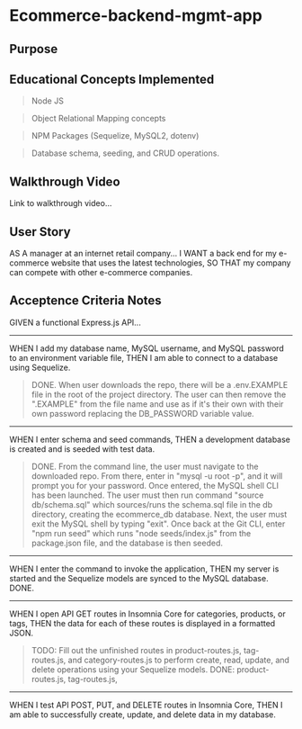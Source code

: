 # Ecommerce-backend-mgmt-app

## Purpose


## Educational Concepts Implemented
>Node JS

>Object Relational Mapping concepts

>NPM Packages (Sequelize, MySQL2, dotenv)

>Database schema, seeding, and CRUD operations.

## Walkthrough Video

Link to walkthrough video...


## User Story

AS A manager at an internet retail company...
I WANT a back end for my e-commerce website that uses the latest technologies,
SO THAT my company can compete with other e-commerce companies.

## Acceptence Criteria Notes

GIVEN a functional Express.js API...

- - - - -
WHEN I add my database name, MySQL username, and MySQL password to an environment variable file,
THEN I am able to connect to a database using Sequelize.
>DONE.  When user downloads the repo, there will be a .env.EXAMPLE file in the root of the project directory.  The user can then remove the ".EXAMPLE" from the file name and use as if it's their own with their own password replacing the DB_PASSWORD variable value.

- - - - -
WHEN I enter schema and seed commands,
THEN a development database is created and is seeded with test data.
>DONE.  From the command line, the user must navigate to the downloaded repo.  From there, enter in "mysql -u root -p", and it will prompt you for your password.  Once entered, the MySQL shell CLI has been launched.  The user must then run command "source db/schema.sql" which sources/runs the schema.sql file in the db directory, creating the ecommerce_db database.  Next, the user must exit the MySQL shell by typing "exit".  Once back at the Git CLI, enter "npm run seed" which runs "node seeds/index.js" from the package.json file, and the database is then seeded.

- - - - -
WHEN I enter the command to invoke the application,
THEN my server is started and the Sequelize models are synced to the MySQL database.
DONE.

- - - - -
WHEN I open API GET routes in Insomnia Core for categories, products, or tags,
THEN the data for each of these routes is displayed in a formatted JSON.
>TODO: Fill out the unfinished routes in product-routes.js, tag-routes.js, and category-routes.js to perform create, read, update, and delete operations using your Sequelize models.
>DONE: product-routes.js, tag-routes.js,

- - - - -
WHEN I test API POST, PUT, and DELETE routes in Insomnia Core,
THEN I am able to successfully create, update, and delete data in my database.
